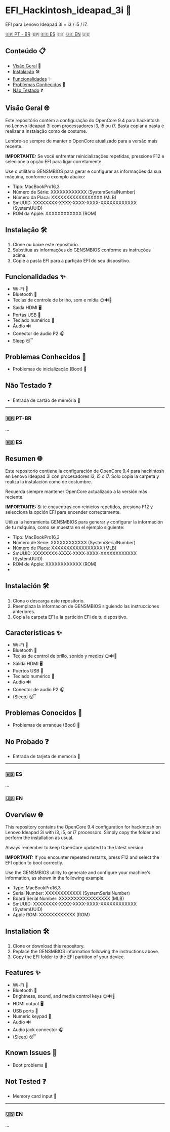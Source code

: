 # EFI_Hackintosh_ideapad_3i 🍏

EFI para Lenovo Ideapad 3i = i3 / i5 / i7.

[🇧🇷 PT - BR](#pt-br) 🇧🇷 
[🇪🇸 ES](#es) 🇪🇸 
[🇺🇸 EN](#en) 🇺🇸 

## Conteúdo 📋

- [Visão Geral](#visão-geral) 📄
- [Instalação](#instalação) 🛠️
- [Funcionalidades](#funcionalidades) ✨
- [Problemas Conhecidos](#problemas-conhecidos) 🚫
- [Não Testado](#não-testado) ❓

## Visão Geral 🌐

Este repositório contém a configuração do OpenCore 9.4 para hackintosh no Lenovo Ideapad 3i com processadores i3, i5 ou i7. Basta copiar a pasta e realizar a instalação como de costume.

Lembre-se sempre de manter o OpenCore atualizado para a versão mais recente. 

**IMPORTANTE:** Se você enfrentar reinicializações repetidas, pressione F12 e selecione a opção EFI para ligar corretamente.

Use o utilitário GENSMBIOS para gerar e configurar as informações da sua máquina, conforme o exemplo abaixo:

- Tipo: MacBookPro16,3
- Número de Série: XXXXXXXXXXXX (SystemSerialNumber)
- Número da Placa: XXXXXXXXXXXXXXXXX (MLB)
- SmUUID: XXXXXXXX-XXXX-XXXX-XXXX-XXXXXXXXXXXX (SystemUUID)
- ROM da Apple: XXXXXXXXXXXX (ROM)

## Instalação 🛠️

1. Clone ou baixe este repositório.
2. Substitua as informações do GENSMBIOS conforme as instruções acima.
3. Copie a pasta EFI para a partição EFI do seu dispositivo.

## Funcionalidades ✨

- Wi-Fi 📶
- Bluetooth 📶
- Teclas de controle de brilho, som e mídia 🌞🔊🎵
- Saída HDMI 🖥️
- Portas USB 📂
- Teclado numérico 🔢
- Áudio 🔊
- Conector de áudio P2 🎧
- Sleep 😴
  
## Problemas Conhecidos 🚫

- Problemas de inicialização (Boot) 🛑


## Não Testado ❓

- Entrada de cartão de memória 📸

---

### 🇧🇷 PT-BR

...

### 🇪🇸 ES

## Resumen 🌐
Este repositorio contiene la configuración de OpenCore 9.4 para hackintosh en Lenovo Ideapad 3i con procesadores i3, i5 o i7. Solo copia la carpeta y realiza la instalación como de costumbre.

Recuerda siempre mantener OpenCore actualizado a la versión más reciente.

**IMPORTANTE:** Si te encuentras con reinicios repetidos, presiona F12 y selecciona la opción EFI para encender correctamente.

Utiliza la herramienta GENSMBIOS para generar y configurar la información de tu máquina, como se muestra en el ejemplo siguiente:

- Tipo: MacBookPro16,3
- Número de Serie: XXXXXXXXXXXX (SystemSerialNumber)
- Número de Placa: XXXXXXXXXXXXXXXXX (MLB)
- SmUUID: XXXXXXXX-XXXX-XXXX-XXXX-XXXXXXXXXXXX (SystemUUID)
- ROM de Apple: XXXXXXXXXXXX (ROM)
- 
## Instalación 🛠️

1. Clona o descarga este repositorio.
2. Reemplaza la información de GENSMBIOS siguiendo las instrucciones anteriores.
3. Copia la carpeta EFI a la partición EFI de tu dispositivo.

## Características ✨

- Wi-Fi 📶
- Bluetooth 📶
- Teclas de control de brillo, sonido y medios 🌞🔊🎵
- Salida HDMI 🖥️
- Puertos USB 📂
- Teclado numérico 🔢
- Audio 🔊
- Conector de audio P2 🎧
- (Sleep) 😴

## Problemas Conocidos 🚫

- Problemas de arranque (Boot) 🛑

## No Probado ❓

- Entrada de tarjeta de memoria 📸

---

### 🇪🇸 ES

...


### 🇺🇸 EN

## Overview 🌐
This repository contains the OpenCore 9.4 configuration for hackintosh on Lenovo Ideapad 3i with i3, i5, or i7 processors. Simply copy the folder and perform the installation as usual.

Always remember to keep OpenCore updated to the latest version.

**IMPORTANT:** If you encounter repeated restarts, press F12 and select the EFI option to boot correctly.

Use the GENSMBIOS utility to generate and configure your machine's information, as shown in the following example:

- Type: MacBookPro16,3
- Serial Number: XXXXXXXXXXXX (SystemSerialNumber)
- Board Serial Number: XXXXXXXXXXXXXXXXX (MLB)
- SmUUID: XXXXXXXX-XXXX-XXXX-XXXX-XXXXXXXXXXXX (SystemUUID)
- Apple ROM: XXXXXXXXXXXX (ROM)

## Installation 🛠️

1. Clone or download this repository.
2. Replace the GENSMBIOS information following the instructions above.
3. Copy the EFI folder to the EFI partition of your device.

## Features ✨

- Wi-Fi 📶
- Bluetooth 📶
- Brightness, sound, and media control keys 🌞🔊🎵
- HDMI output 🖥️
- USB ports 📂
- Numeric keypad 🔢
- Audio 🔊
- Audio jack connector 🎧
- (Sleep) 😴

## Known Issues 🚫

- Boot problems 🛑

## Not Tested ❓

- Memory card input 📸

---

### 🇺🇸 EN

...

